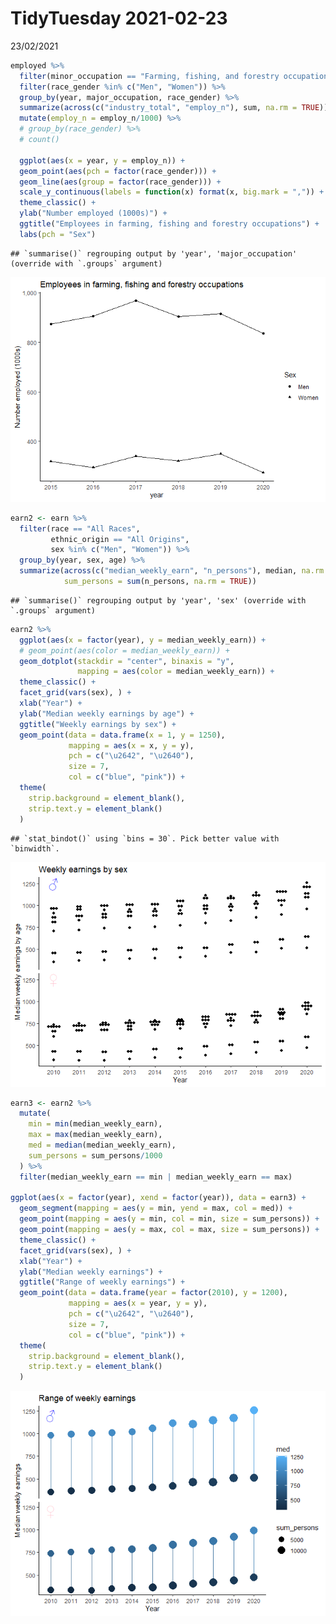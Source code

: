TidyTuesday 2021-02-23
================
23/02/2021

``` r
employed %>%
  filter(minor_occupation == "Farming, fishing, and forestry occupations") %>%
  filter(race_gender %in% c("Men", "Women")) %>% 
  group_by(year, major_occupation, race_gender) %>%
  summarize(across(c("industry_total", "employ_n"), sum, na.rm = TRUE)) %>% 
  mutate(employ_n = employ_n/1000) %>% 
  # group_by(race_gender) %>%
  # count()
  
  ggplot(aes(x = year, y = employ_n)) +
  geom_point(aes(pch = factor(race_gender))) +
  geom_line(aes(group = factor(race_gender))) + 
  scale_y_continuous(labels = function(x) format(x, big.mark = ",")) + 
  theme_classic() +
  ylab("Number employed (1000s)") +
  ggtitle("Employees in farming, fishing and forestry occupations") +
  labs(pch = "Sex")
```

    ## `summarise()` regrouping output by 'year', 'major_occupation' (override with `.groups` argument)

![](readme_files/figure-gfm/unnamed-chunk-1-1.png)<!-- -->

``` r
earn2 <- earn %>%
  filter(race == "All Races", 
         ethnic_origin == "All Origins", 
         sex %in% c("Men", "Women")) %>%
  group_by(year, sex, age) %>%
  summarize(across(c("median_weekly_earn", "n_persons"), median, na.rm = TRUE),
            sum_persons = sum(n_persons, na.rm = TRUE))
```

    ## `summarise()` regrouping output by 'year', 'sex' (override with `.groups` argument)

``` r
earn2 %>% 
  ggplot(aes(x = factor(year), y = median_weekly_earn)) +
  # geom_point(aes(color = median_weekly_earn)) +
  geom_dotplot(stackdir = "center", binaxis = "y", 
               mapping = aes(color = median_weekly_earn)) +
  theme_classic() + 
  facet_grid(vars(sex), ) +
  xlab("Year") +
  ylab("Median weekly earnings by age") +
  ggtitle("Weekly earnings by sex") +
  geom_point(data = data.frame(x = 1, y = 1250), 
             mapping = aes(x = x, y = y), 
             pch = c("\u2642", "\u2640"), 
             size = 7,
             col = c("blue", "pink")) + 
  theme(
    strip.background = element_blank(),
    strip.text.y = element_blank()
  )
```

    ## `stat_bindot()` using `bins = 30`. Pick better value with `binwidth`.

![](readme_files/figure-gfm/unnamed-chunk-2-1.png)<!-- -->

``` r
earn3 <- earn2 %>%
  mutate(
    min = min(median_weekly_earn),
    max = max(median_weekly_earn),
    med = median(median_weekly_earn),
    sum_persons = sum_persons/1000
  ) %>% 
  filter(median_weekly_earn == min | median_weekly_earn == max)
  
ggplot(aes(x = factor(year), xend = factor(year)), data = earn3) +
  geom_segment(mapping = aes(y = min, yend = max, col = med)) +
  geom_point(mapping = aes(y = min, col = min, size = sum_persons)) +
  geom_point(mapping = aes(y = max, col = max, size = sum_persons)) +
  theme_classic() + 
  facet_grid(vars(sex), ) +
  xlab("Year") +
  ylab("Median weekly earnings") +
  ggtitle("Range of weekly earnings") +
  geom_point(data = data.frame(year = factor(2010), y = 1200), 
             mapping = aes(x = year, y = y), 
             pch = c("\u2642", "\u2640"), 
             size = 7,
             col = c("blue", "pink")) + 
  theme(
    strip.background = element_blank(),
    strip.text.y = element_blank()
  )
```

![](readme_files/figure-gfm/unnamed-chunk-3-1.png)<!-- -->

